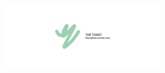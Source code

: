 <div align="center">

<img src="https://raw.githubusercontent.com/The-Toast/.github/main/Banner.png" />

</div>

<br />
